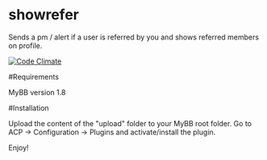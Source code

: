 # showrefer
Sends a pm / alert if a user is referred by you and shows referred members on profile.

[![Code Climate](https://codeclimate.com/github/leefish/showrefer/badges/gpa.svg)](https://codeclimate.com/github/leefish/showrefer)

#Requirements

MyBB version 1.8

#Installation

Upload the content of the "upload" folder to your MyBB root folder.
Go to ACP -> Configuration -> Plugins and activate/install the plugin.

Enjoy!
